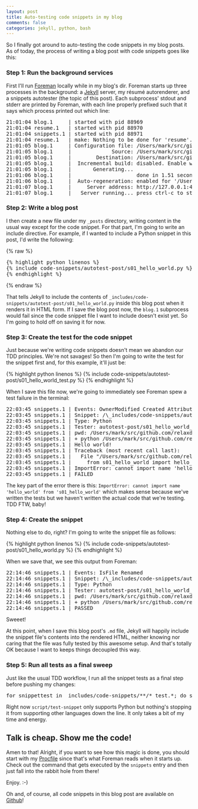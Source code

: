 ```yaml
---
layout: post
title: Auto-testing code snippets in my blog
comments: false
categories: jekyll, python, bash
---
```


So I finally got around to auto-testing the code snippets in my blog posts.
As of today, the process of writing a blog post with code snippets goes
like this:


### Step 1: Run the background services

First I'll run [Foreman](https://ddollar.github.io/foreman/) locally while in my
blog's dir. Foreman starts up three processes in the background: a
[Jekyll](https://jekyllrb.com/) server, my résumé autorenderer, and
a snippets autotester (the topic of this post). Each subprocess'
stdout and stderr are printed by Foreman, with each line properly prefixed
such that it says which process printed out which line:

<div class="terminal">
<pre>
<span class="proc1">21:01:04 blog.1</span>     | started with pid 88969
<span class="proc2">21:01:04 resume.1</span>   | started with pid 88970
<span class="proc3">21:01:04 snippets.1</span> | started with pid 88971
<span class="proc2">21:01:04 resume.1</span>   | make: Nothing to be done for 'resume'.
<span class="proc1">21:01:05 blog.1</span>     | Configuration file: /Users/mark/src/github.com/relaxdiego/relaxdiego.github.com/config.yml
<span class="proc1">21:01:05 blog.1</span>     |             Source: /Users/mark/src/github.com/relaxdiego/relaxdiego.github.com
<span class="proc1">21:01:05 blog.1</span>     |        Destination: /Users/mark/src/github.com/relaxdiego/relaxdiego.github.com/site
<span class="proc1">21:01:05 blog.1</span>     |  Incremental build: disabled. Enable with --incremental
<span class="proc1">21:01:05 blog.1</span>     |       Generating...
<span class="proc1">21:01:06 blog.1</span>     |                     done in 1.51 seconds.
<span class="proc1">21:01:06 blog.1</span>     |  Auto-regeneration: enabled for '/Users/mark/src/github.com/relaxdiego/relaxdiego.github.com'
<span class="proc1">21:01:07 blog.1</span>     |     Server address: http://127.0.0.1:4000
<span class="proc1">21:01:07 blog.1</span>     |   Server running... press ctrl-c to stop.
</pre>
</div>


### Step 2: Write a blog post

I then create a new file under my `_posts` directory, writing content in the
usual way except for the code snippet. For that part, I'm going to write an include
directive. For example, if I wanted to include a Python snippet in this
post, I'd write the following:

<div class="terminal">
{% raw %}
<pre>
{% highlight python linenos %}
{% include code-snippets/autotest-post/s01_hello_world.py %}
{% endhighlight %}
</pre>
{% endraw %}
</div>

That tells Jekyll to include the contents of `_includes/code-snippets/autotest-post/s01_hello_world.py`
inside this blog post when it renders it in HTML form. If I save the blog
post now, the `blog.1` subprocess would fail since the code snippet file
I want to include doesn't exist yet. So I'm going to hold off on saving
it for now.


### Step 3: Create the test for the code snippet

Just because we're writing code snippets doesn't mean we abandon our
TDD principles. We're not savages! So then I'm going to write the test
for the snippet first and, for this example, it'll just be:

{% highlight python linenos %}
{% include code-snippets/autotest-post/s01_hello_world_test.py %}
{% endhighlight %}

When I save this file now, we're going to immediately see Foreman
spew a test failure in the terminal:

<div class="terminal">
<pre>
<span class="proc3">22:03:45 snippets.1</span> | Events: OwnerModified Created AttributeModified IsFile Updated
<span class="proc3">22:03:45 snippets.1</span> | Snippet: /\_includes/code-snippets/autotest-post/s01_hello_world_test.py
<span class="proc3">22:03:45 snippets.1</span> | Type: Python
<span class="proc3">22:03:45 snippets.1</span> | Tester: autotest-post/s01_hello_world_test.py
<span class="proc3">22:03:45 snippets.1</span> | pwd: /Users/mark/src/github.com/relaxdiego/relaxdiego.github.com
<span class="proc3">22:03:45 snippets.1</span> | + python /Users/mark/src/github.com/relaxdiego/relaxdiego.github.com/\_includes/code-snippets/autotest-post/s01_hello_world_test.py
<span class="proc3">22:03:45 snippets.1</span> | Hello world!
<span class="proc3">22:03:45 snippets.1</span> | Traceback (most recent call last):
<span class="proc3">22:03:45 snippets.1</span> |   File "/Users/mark/src/github.com/relaxdiego/relaxdiego.github.com/\_includes/code-snippets/autotest-post/s01_hello_world_test.py", line 1, in module
<span class="proc3">22:03:45 snippets.1</span> |     from s01_hello_world import hello_world
<span class="proc3">22:03:45 snippets.1</span> | ImportError: cannot import name 'hello_world' from 's01_hello_world' (/Users/mark/src/github.com/relaxdiego/relaxdiego.github.com/\_includes/code-snippets/autotest-post/s01_hello_world.py)
<span class="proc3">22:03:45 snippets.1</span> | <span class="proc3failed">FAILED</span>
</pre>
</div>

The key part of the error there is this: `ImportError: cannot import name 'hello_world' from 's01_hello_world'`
which makes sense because we've written the tests but we haven't written
the actual code that we're testing. TDD FTW, baby!


### Step 4: Create the snippet

Nothing else to do, right? I'm going to write the snippet file as follows:

{% highlight python linenos %}
{% include code-snippets/autotest-post/s01_hello_world.py %}
{% endhighlight %}

When we save that, we see this output from Foreman:

<div class="terminal">
<pre>
<span class="proc3">22:14:46 snippets.1</span> | Events: IsFile Renamed
<span class="proc3">22:14:46 snippets.1</span> | Snippet: /\_includes/code-snippets/autotest-post/s01_hello_world.py
<span class="proc3">22:14:46 snippets.1</span> | Type: Python
<span class="proc3">22:14:46 snippets.1</span> | Tester: autotest-post/s01_hello_world_test.py
<span class="proc3">22:14:46 snippets.1</span> | pwd: /Users/mark/src/github.com/relaxdiego/relaxdiego.github.com
<span class="proc3">22:14:46 snippets.1</span> | + python /Users/mark/src/github.com/relaxdiego/relaxdiego.github.com/\_includes/code-snippets/autotest-post/s01_hello_world_test.py
<span class="proc3">22:14:46 snippets.1</span> | <span class="proc3passed">PASSED</span>
</pre>
</div>

Sweeet!

At this point, when I save this blog post's `.md` file, Jekyll will happily
include the snippet file's contents into the rendered HTML, neither knowing nor
caring that the file was fully tested by this awesome setup. And that's
totally OK because I want to keeps things decoupled this way.


### Step 5: Run all tests as a final sweep

Just like the usual TDD workflow, I run all the snippet tests as a final
step before pushing my changes:

<div class="terminal">
<pre>
for snippettest in _includes/code-snippets/**/*_test.*; do script/test-snippet "$snippettest"; done
</pre>
</div>

Right now `script/test-snippet` only supports Python but nothing's stopping it
from supporting other languages down the line. It only takes a bit of my time
and energy.


## Talk is cheap. Show me the code!

Amen to that! Alright, if you want to see how this magic is done, you should
start with my [Procfile](https://github.com/relaxdiego/relaxdiego.github.com/blob/master/Procfile)
since that's what Foreman reads when it starts up. Check out the command that
gets executed by the `snippets` entry and then just fall into the rabbit hole
from there!

Enjoy. :-)

Oh and, of course, all code snippets in this blog post are available on
[Github](https://github.com/relaxdiego/relaxdiego.github.com/tree/master/_includes/code-snippets/autotest-post)!
